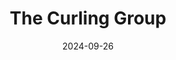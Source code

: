 ---  
layout: startup_page  
title: "The Curling Group"  
id: "thecurlinggroup.com"  
permalink: "/thecurlinggroupthecurlinggroup.com09262024/"  
website: "https://thecurlinggroup.com/"  
funding_round: "Seed"  
funding_amount: "$5M"  
investors: "Relay Ventures, Jared Allen, George Kittle, TJ Hockenson"  
about: "The Curling Group is a sports business venture focused on revolutionizing the sport of curling. They aim to broaden the sport's global reach through strategic investments, innovation, and content production, having recently acquired the Grand Slam of Curling event series."  
markets: "Sports, Media, Entertainment, Spectator Sports"  
hq: "Toronto, Ontario, Canada"  
founded_year: "2024"  
linkedin: "https://www.linkedin.com/company/the-curling-group?trk=public_post_main-feed-card-text"  
twitter: "https://twitter.com/thecurlinggroup"  
instagram: ""  
facebook: "https://www.facebook.com/61558419655666"  
crunchbase: "https://www.crunchbase.com/organization/the-curling-group"  
pitchbook: "https://pitchbook.com/profiles/company/593638-30"  

date_display: "26-Sep-2024"  
date: "2024-09-26"

# SEO Optimization  
meta_title: "The Curling Group - Seed Funding ($5M)"  
meta_description: "The Curling Group, The Curling Group is a sports business venture focused on revolutionizing the sport of curling. They aim to broaden the sport's global reach through s..."  
meta_keywords: "The Curling Group, Sports, Media, Entertainment, Spectator Sports, Seed funding"  
canonical_url: "https://startup.projectstartups.com/thecurlinggroupthecurlinggroup.com09262024/"  
---